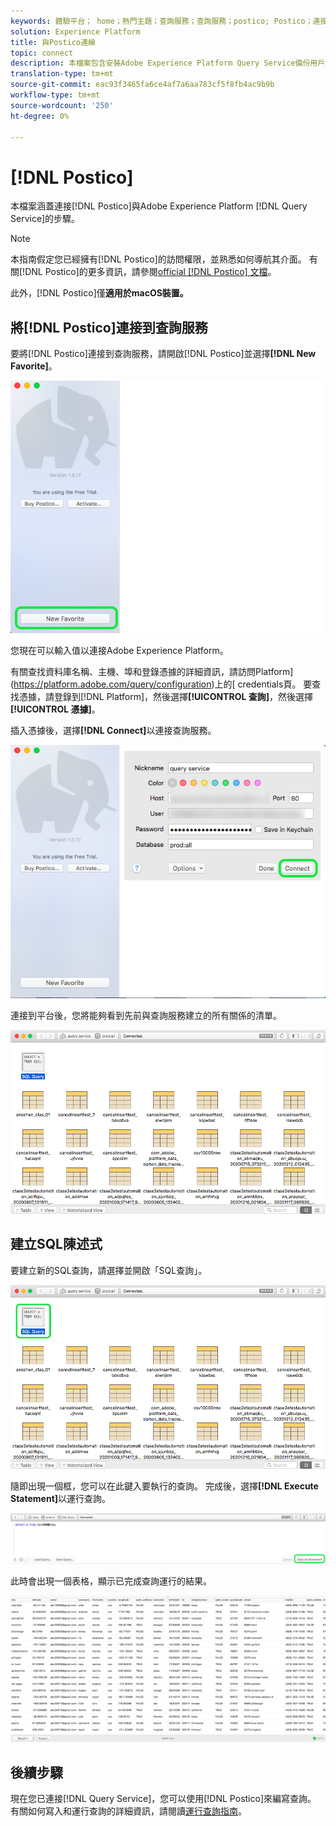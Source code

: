 ```yaml
---
keywords: 體驗平台； home；熱門主題；查詢服務；查詢服務；postico; Postico；連接查詢服務；
solution: Experience Platform
title: 與Postico連線
topic: connect
description: 本檔案包含安裝Adobe Experience Platform Query Service備份用戶端Postico的連結。
translation-type: tm+mt
source-git-commit: eac93f3465fa6ce4af7a6aa783cf5f8fb4ac9b9b
workflow-type: tm+mt
source-wordcount: '250'
ht-degree: 0%

---
```



# [!DNL Postico]

本檔案涵蓋連接[!DNL Postico]與Adobe Experience Platform [!DNL Query Service]的步驟。

>[!NOTE]
>
> 本指南假定您已經擁有[!DNL Postico]的訪問權限，並熟悉如何導航其介面。 有關[!DNL Postico]的更多資訊，請參閱[official [!DNL Postico] 文檔](https://eggerapps.at/postico/docs)。
> 
> 此外，[!DNL Postico]僅&#x200B;**適用於macOS裝置。**

## 將[!DNL Postico]連接到查詢服務

要將[!DNL Postico]連接到查詢服務，請開啟[!DNL Postico]並選擇&#x200B;**[!DNL New Favorite]**。

![](../images/clients/postico/open-postico.png)

您現在可以輸入值以連接Adobe Experience Platform。

有關查找資料庫名稱、主機、埠和登錄憑據的詳細資訊，請訪問Platform](https://platform.adobe.com/query/configuration)上的[ credentials頁。 要查找憑據，請登錄到[!DNL Platform]，然後選擇&#x200B;**[!UICONTROL 查詢]**，然後選擇&#x200B;**[!UICONTROL 憑據]**。

插入憑據後，選擇&#x200B;**[!DNL Connect]**&#x200B;以連接查詢服務。

![](../images/clients/postico/authentication-details.png)

連接到平台後，您將能夠看到先前與查詢服務建立的所有關係的清單。

![](../images/clients/postico/show-queries.png)

## 建立SQL陳述式

要建立新的SQL查詢，請選擇並開啟「SQL查詢」。

![](../images/clients/postico/create-query.png)

隨即出現一個框，您可以在此鍵入要執行的查詢。 完成後，選擇&#x200B;**[!DNL Execute Statement]**&#x200B;以運行查詢。

![](../images/clients/postico/run-statement.png)

此時會出現一個表格，顯示已完成查詢運行的結果。

![](../images/clients/postico/query-results.png)

## 後續步驟

現在您已連接[!DNL Query Service]，您可以使用[!DNL Postico]來編寫查詢。 有關如何寫入和運行查詢的詳細資訊，請閱讀[運行查詢指南](../best-practices/writing-queries.md)。